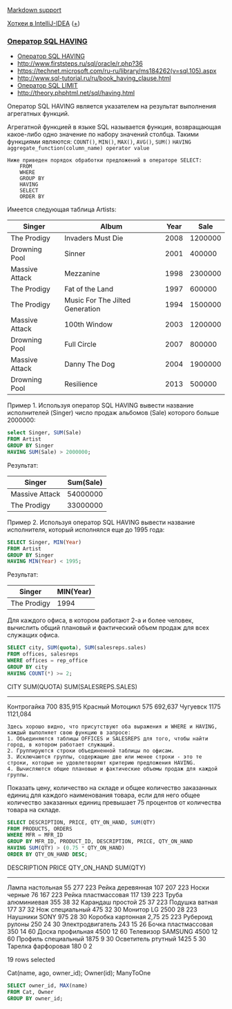 [Markdown support](https://daringfireball.net/projects/markdown/syntax)

[Хоткеи в IntelliJ-IDEA](https://juja.com.ua/java/ide/intellij-idea-hotkeys) ([+](http://eax.me/intellij-idea-hotkeys))


### [Оператор SQL HAVING](http://2sql.ru/novosti/sql-having)
* [Оператор SQL HAVING](http://2sql.ru/novosti/sql-having)
* http://www.firststeps.ru/sql/oracle/r.php?36
* https://technet.microsoft.com/ru-ru/library/ms184262(v=sql.105).aspx
* http://www.sql-tutorial.ru/ru/book_having_clause.html
* [Оператор SQL LIMIT](http://2sql.ru/novosti/sql-limit)
* http://theory.phphtml.net/sql/having.html

Оператор SQL HAVING является указателем на результат выполнения агрегатных функций.

Агрегатной функцией в языке SQL называется функция, возвращающая какое-либо одно значение по набору значений столбца.
Такими функциями являются: `COUNT()`, `MIN()`, `MAX()`, `AVG()`, `SUM()`
`HAVING aggregate_function(column_name) operator value`

```
Ниже приведен порядок обработки предложений в операторе SELECT:
    FROM
    WHERE
    GROUP BY
    HAVING
    SELECT
    ORDER BY 
```

Имеется следующая таблица Artists:

Singer         | Album                           | Year | Sale
---------------|---------------------------------|------|--------
The Prodigy    | Invaders Must Die               | 2008 | 1200000
Drowning Pool  | Sinner                          | 2001 | 400000
Massive Attack | Mezzanine                       | 1998 | 2300000
The Prodigy    | Fat of the Land                 | 1997 | 600000
The Prodigy    | Music For The Jilted Generation | 1994 | 1500000
Massive Attack | 100th Window                    | 2003 | 1200000
Drowning Pool | Full Circle                      | 2007 | 800000
Massive Attack | Danny The Dog                   | 2004 | 1900000
Drowning Pool | Resilience                       | 2013 | 500000


Пример 1. Используя оператор SQL HAVING вывести название исполнителей (Singer) число продаж альбомов (Sale) которого больше 2000000:

```sql
select Singer, SUM(Sale)
FROM Artist
GROUP BY Singer
HAVING SUM(Sale) > 2000000;
```

Результат:

Singer         | Sum(Sale)
---------------|---------
Massive Attack | 54000000
The Prodigy    | 33000000


Пример 2. Используя оператор SQL HAVING вывести название исполнителя, который исполнялся еще до 1995 года:

```sql
SELECT Singer, MIN(Year)
FROM Artist
GROUP BY Singer
HAVING MIN(Year) < 1995;
```

Результат:

Singer      | MIN(Year)
------------|---------
The Prodigy | 1994





Для каждого офиса, в котором работают 2-а и более человек, вычислить общий плановый и фактический объем продаж для всех служащих офиса. 

```sql
SELECT city, SUM(quota), SUM(salesreps.sales)
FROM offices, salesreps
WHERE offices = rep_office
GROUP BY city
HAVING COUNT(*) >= 2;
```

CITY                           SUM(QUOTA) SUM(SALESREPS.SALES)
------------------------------ ---------- --------------------
Контрогайка                           700              835,915
Красный Мотоцикл                      575              692,637
Чугуевск                             1175             1121,084

```
Здесь хорошо видно, что присутствуют оба выражения и WHERE и HAVING, каждый выполняет свою функцию в запросе:
1. Объединяются таблицы OFFICES и SALESREPS для того, чтобы найти город, в котором работает служащий.
2. Группируются строки объединенной таблицы по офисам.
3. Исключаются группы, содержащие две или менее строки - это те строки, которые не удовлетворяют критерию предложения HAVING.
4. Вычисляются общие плановые и фактические объемы продаж для каждой группы. 
```



Показать цену, количество на складе и общее количество заказанных единиц для каждого наименования товара, если для него общее количество заказанных единиц превышает 75 процентов от количества товара на складе.

```sql
SELECT DESCRIPTION, PRICE, QTY_ON_HAND, SUM(QTY)
FROM PRODUCTS, ORDERS
WHERE MFR = MFR_ID
GROUP BY MFR_ID, PRODUCT_ID, DESCRIPTION, PRICE, QTY_ON_HAND
HAVING SUM(QTY) > (0.75 * QTY_ON_HAND)
ORDER BY QTY_ON_HAND DESC;
```

DESCRIPTION             PRICE    QTY_ON_HAND   SUM(QTY)
------------------ ---------- -------------- ----------
Лампа настольная           55            277        223
Рейка деревянная          107            207        223
Носки черные               76            167        223
Рейка пластмассовая       117            139        223
Труба алюминиевая         355             38         32
Карандаш простой           25             37        223
Подушка ватная            177             37         32
Нож специальный           475             32         30
Монитор LG               2500             28        223
Наушники SONY             975             28         30
Коробка картонная        2,75             25        223
Рубероид рулоны           250             24         30
Электродвигатель          243             15         26
Бочка пластмассовая       350             14         60
Доска профильная         4500             12         60
Телевизор SAMSUNG        4500             12         60
Профиль специальный      1875              9         30
Осветитель ртутный       1425              5         30
Тарелка фарфоровая        180              0          2

19 rows selected




Cat(name, ago, owner_id);
Owner(id);
ManyToOne

```sql
SELECT owner_id, MAX(name)
FROM Cat, Owner
GROUP BY owner_id;
```
